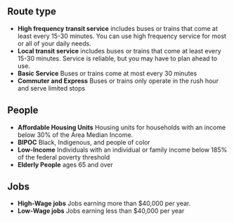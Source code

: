 
## Route type
- **High frequency transit service** includes buses or trains that come at least every 15-30 minutes. You can use high frequency service for most or all of your daily needs.
- **Local transit service** includes buses or trains that come at least every 15-30 minutes. Service is reliable, but you may have to plan ahead to use.
- **Basic Service** Buses or trains come at most every 30 minutes
- **Commuter and Express** Buses or trains only operate in the rush hour and serve limited stops


## People
- **Affordable Housing Units** Housing units for households with an income below 30% of the Area Median Income. 
- **BIPOC** Black, Indigenous, and people of color 
- **Low-Income** Individuals with an individual or family income below 185% of the federal poverty threshold
- **Elderly People** ages 65 and over


## Jobs
- **High-Wage jobs** Jobs earning more than $40,000 per year.
- **Low-Wage jobs** Jobs earning less than $40,000 per year
